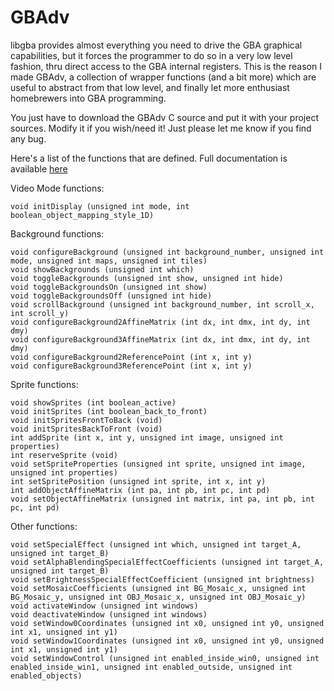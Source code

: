 # GBAdv

libgba provides almost everything you need to drive the GBA graphical capabilities, but it forces the programmer to do so in a very low level fashion, thru direct access to the GBA internal registers. This is the reason I made GBAdv, a collection of wrapper functions (and a bit more) which are useful to abstract from that low level, and finally let more enthusiast homebrewers into GBA programming.

You just have to download the GBAdv C source and put it with your project sources. Modify it if you wish/need it! Just please let me know if you find any bug.

Here's a list of the functions that are defined. Full documentation is available [here](https://github.com/sverx/GBAdv/blob/master/doc/GBAdv.html)

Video Mode functions:

```
void initDisplay (unsigned int mode, int boolean_object_mapping_style_1D)
```
Background functions:

```
void configureBackground (unsigned int background_number, unsigned int mode, unsigned int maps, unsigned int tiles)
void showBackgrounds (unsigned int which)
void toggleBackgrounds (unsigned int show, unsigned int hide)
void toggleBackgroundsOn (unsigned int show)
void toggleBackgroundsOff (unsigned int hide)
void scrollBackground (unsigned int background_number, int scroll_x, int scroll_y)
void configureBackground2AffineMatrix (int dx, int dmx, int dy, int dmy)
void configureBackground3AffineMatrix (int dx, int dmx, int dy, int dmy)
void configureBackground2ReferencePoint (int x, int y)
void configureBackground3ReferencePoint (int x, int y)
```
Sprite functions:

```
void showSprites (int boolean_active)
void initSprites (int boolean_back_to_front)
void initSpritesFrontToBack (void)
void initSpritesBackToFront (void)
int addSprite (int x, int y, unsigned int image, unsigned int properties)
int reserveSprite (void)
void setSpriteProperties (unsigned int sprite, unsigned int image, unsigned int properties)
int setSpritePosition (unsigned int sprite, int x, int y)
int addObjectAffineMatrix (int pa, int pb, int pc, int pd)
void setObjectAffineMatrix (unsigned int matrix, int pa, int pb, int pc, int pd)
```
Other functions:

```
void setSpecialEffect (unsigned int which, unsigned int target_A, unsigned int target_B)
void setAlphaBlendingSpecialEffectCoefficients (unsigned int target_A, unsigned int target_B)
void setBrightnessSpecialEffectCoefficient (unsigned int brightness)
void setMosaicCoefficients (unsigned int BG_Mosaic_x, unsigned int BG_Mosaic_y, unsigned int OBJ_Mosaic_x, unsigned int OBJ_Mosaic_y)
void activateWindow (unsigned int windows)
void deactivateWindow (unsigned int windows)
void setWindow0Coordinates (unsigned int x0, unsigned int y0, unsigned int x1, unsigned int y1)
void setWindow1Coordinates (unsigned int x0, unsigned int y0, unsigned int x1, unsigned int y1)
void setWindowControl (unsigned int enabled_inside_win0, unsigned int enabled_inside_win1, unsigned int enabled_outside, unsigned int enabled_objects)
```

